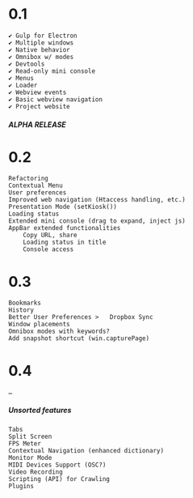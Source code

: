 # 0.1
		
	✔ Gulp for Electron
	✔ Multiple windows
	✔ Native behavior
	✔ Omnibox w/ modes
	✔ Devtools
	✔ Read-only mini console
	✔ Menus
	✔ Loader
	✔ Webview events
	✔ Basic webview navigation
	✔ Project website

##### ALPHA RELEASE

# 0.2
	
	Refactoring
	Contextual Menu
	User preferences
	Improved web navigation (Htaccess handling, etc.)
	Presentation Mode (setKiosk())
	Loading status
	Extended mini console (drag to expand, inject js)
	AppBar extended functionalities
		Copy URL, share
		Loading status in title
		Console access

# 0.3

	Bookmarks
	History
	Better User Preferences >	Dropbox Sync
	Window placements
	Omnibox modes with keywords?
	Add snapshot shortcut (win.capturePage)

# 0.4
		
	…

##### Unsorted features

	Tabs
	Split Screen
	FPS Meter
	Contextual Navigation (enhanced dictionary)
	Monitor Mode
	MIDI Devices Support (OSC?)
	Video Recording
	Scripting (API) for Crawling
	Plugins
